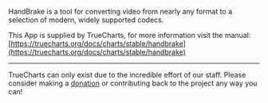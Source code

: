 HandBrake is a tool for converting video from nearly any format to a selection of modern, widely supported codecs.

This App is supplied by TrueCharts, for more information visit the manual: [https://truecharts.org/docs/charts/stable/handbrake](https://truecharts.org/docs/charts/stable/handbrake)

---

TrueCharts can only exist due to the incredible effort of our staff.
Please consider making a [donation](https://truecharts.org/docs/about/sponsor) or contributing back to the project any way you can!
